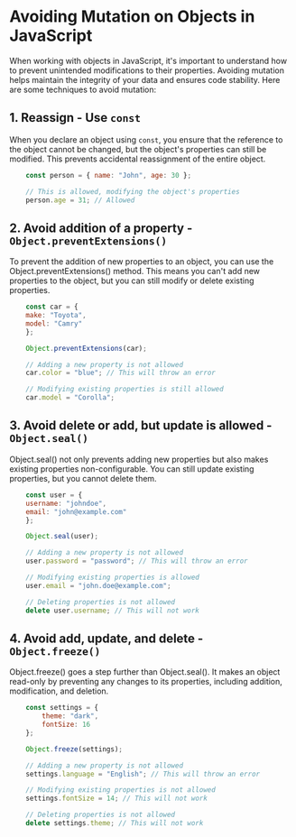 # Avoiding Mutation on Objects in JavaScript

When working with objects in JavaScript, it's important to understand how to prevent unintended modifications to their properties. Avoiding mutation helps maintain the integrity of your data and ensures code stability. Here are some techniques to avoid mutation:


## 1. Reassign - Use `const`

When you declare an object using `const`, you ensure that the reference to the object cannot be changed, but the object's properties can still be modified. This prevents accidental reassignment of the entire object.

```javascript
    const person = { name: "John", age: 30 };

    // This is allowed, modifying the object's properties
    person.age = 31; // Allowed
```

## 2. Avoid addition of a property - `Object.preventExtensions()`

To prevent the addition of new properties to an object, you can use the Object.preventExtensions() method. This means you can't add new properties to the object, but you can still modify or delete existing properties.

```javascript
    const car = {
    make: "Toyota",
    model: "Camry"
    };

    Object.preventExtensions(car);

    // Adding a new property is not allowed
    car.color = "blue"; // This will throw an error

    // Modifying existing properties is still allowed
    car.model = "Corolla";
```

## 3. Avoid delete or add, but update is allowed - `Object.seal()`

Object.seal() not only prevents adding new properties but also makes existing properties non-configurable. You can still update existing properties, but you cannot delete them.

```javascript
    const user = {
    username: "johndoe",
    email: "john@example.com"
    };

    Object.seal(user);

    // Adding a new property is not allowed
    user.password = "password"; // This will throw an error

    // Modifying existing properties is allowed
    user.email = "john.doe@example.com";

    // Deleting properties is not allowed
    delete user.username; // This will not work

```

## 4. Avoid add, update, and delete - `Object.freeze()`

Object.freeze() goes a step further than Object.seal(). It makes an object read-only by preventing any changes to its properties, including addition, modification, and deletion.

```javascript
    const settings = {
        theme: "dark",
        fontSize: 16
    };

    Object.freeze(settings);

    // Adding a new property is not allowed
    settings.language = "English"; // This will throw an error

    // Modifying existing properties is not allowed
    settings.fontSize = 14; // This will not work

    // Deleting properties is not allowed
    delete settings.theme; // This will not work

```